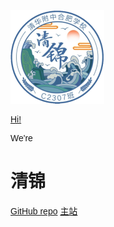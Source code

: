 <head>
    <style>
        body{
          font-family: "腾讯体 W7",sans-serif;
        }
    </style>
</head>


![logo](/images/Qingjin.png)

<a href="/Boink_.html">Hi!</a>

We're
# 清锦

<a href="Https://github.com/C2307/C2307.github.io" target="_blank" rel="noopener">GitHub repo</a>
<a href="#/README">主站</a>
